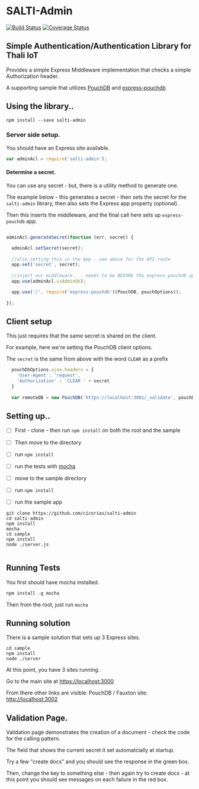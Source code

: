 # SALTI-Admin
[![Build Status](https://travis-ci.org/thaliproject/salti-admin.svg?branch=master)](https://travis-ci.org/thaliproject/salti-admin)
[![Coverage Status](https://coveralls.io/repos/github/thaliproject/salti-admin/badge.svg?branch=master)](https://coveralls.io/github/thaliproject/salti-admin?branch=master)



## Simple Authentication/Authentication Library for Thali IoT
Provides a simple Express Middleware implementation that checks a simple Authorization header.

A supporting sample that utilizes [PouchDB](http://pouchdb.com/) and [express-pouchdb](https://github.com/pouchdb/express-pouchdb) 

## Using the library..

```
npm install --save salti-admin
```

### Server side setup.
You should have an Express site available.
```js
var adminAcl = require('salti-admin');
```

#### Determine a secret.  
You can use any secret - but, there is a utility method to generate one.

The example below - this generates a secret - then sets the secret for the `salti-admin` library, then also sets the Express app property (optional).

Then this inserts the middleware, and the final call here sets up `express-pouchdb` app.

```js

adminAcl.generateSecret(function (err, secret) {

  adminAcl.setSecret(secret);
  
  //also setting this in the App - see above for the API route
  app.set('secret', secret);
  
  //inject our middleware.. - needs to be BEFORE the express-pouchdb app setup.
  app.use(adminAcl.isAdminOk);

  app.use('/', require('express-pouchdb')(PouchDB, pouchOptions));
 
});

```

## Client setup

This just requires that the same secret is shared on the client.

For example, here we're setting the PouchDB client options.

The `secret` is the same from above with the word `CLEAR` as a prefix

```js
  pouchDbOptions.ajax.headers = {
    'User-Agent': 'request',
    'Authorization' : 'CLEAR ' + secret
  }
  
  var remoteDB = new PouchDB('https://localhost:3001/_validate', pouchDbOptions)
```



## Setting up..

- [ ] First - clone - then run `npm install` on both the root and the sample
- [ ] Then move to the directory
- [ ] run `npm install`
- [ ] run the tests with [mocha](http://mochajs.org/)
- [ ] move to the sample directory
- [ ] run `npm install`
- [ ] run the sample app



```
git clone https://github.com/cicorias/salti-admin
cd salti-admin
npm install
mocha
cd sample
npm install
node ./server.js


```
## Running Tests
You first should have mocha installed.

```js
npm install -g mocha
```

Then from the root, just run `mocha`


## Running solution
There is a sample solution that sets up 3 Express sites.

```
cd sample
npm install
node ./server
```

At this point, you have 3 sites running.

Go to the main site at [https://localhost:3000](https://localhost:3000)

From there other links are visible:
PouchDB / Fauxton site: [http://localhost:3002](http://localhost:3002)

## Validation Page.

Validation page demonstrates the creation of a document - check the code for the calling pattern.

The field that shows the current secret it set automatcially at startup.

Try a few "create docs" and you should see the response in the green box.

Then, change the key to something else - then again try to create docs - at this point you should see messages on each failure in the red box.